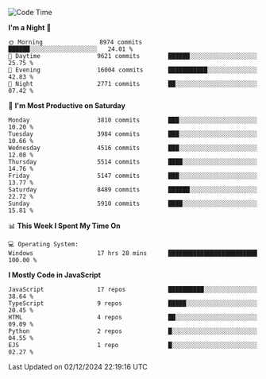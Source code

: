 <!--START_SECTION:waka-->
![Code Time](http://img.shields.io/badge/Code%20Time-3%2C410%20hrs%2048%20mins-blue)

**I'm a Night 🦉** 

```text
🌞 Morning                8974 commits        ██████░░░░░░░░░░░░░░░░░░░   24.01 % 
🌆 Daytime                9621 commits        ██████░░░░░░░░░░░░░░░░░░░   25.75 % 
🌃 Evening                16004 commits       ███████████░░░░░░░░░░░░░░   42.83 % 
🌙 Night                  2771 commits        ██░░░░░░░░░░░░░░░░░░░░░░░   07.42 % 
```
📅 **I'm Most Productive on Saturday** 

```text
Monday                   3810 commits        ███░░░░░░░░░░░░░░░░░░░░░░   10.20 % 
Tuesday                  3984 commits        ███░░░░░░░░░░░░░░░░░░░░░░   10.66 % 
Wednesday                4516 commits        ███░░░░░░░░░░░░░░░░░░░░░░   12.08 % 
Thursday                 5514 commits        ████░░░░░░░░░░░░░░░░░░░░░   14.76 % 
Friday                   5147 commits        ███░░░░░░░░░░░░░░░░░░░░░░   13.77 % 
Saturday                 8489 commits        ██████░░░░░░░░░░░░░░░░░░░   22.72 % 
Sunday                   5910 commits        ████░░░░░░░░░░░░░░░░░░░░░   15.81 % 
```


📊 **This Week I Spent My Time On** 

```text
💻 Operating System: 
Windows                  17 hrs 28 mins      █████████████████████████   100.00 % 
```

**I Mostly Code in JavaScript** 

```text
JavaScript               17 repos            ██████████░░░░░░░░░░░░░░░   38.64 % 
TypeScript               9 repos             █████░░░░░░░░░░░░░░░░░░░░   20.45 % 
HTML                     4 repos             ██░░░░░░░░░░░░░░░░░░░░░░░   09.09 % 
Python                   2 repos             █░░░░░░░░░░░░░░░░░░░░░░░░   04.55 % 
EJS                      1 repo              █░░░░░░░░░░░░░░░░░░░░░░░░   02.27 % 
```




 Last Updated on 02/12/2024 22:19:16 UTC
<!--END_SECTION:waka-->

<!--
**likaiqiang/likaiqiang** is a ✨ _special_ ✨ repository because its `README.md` (this file) appears on your GitHub profile.

Here are some ideas to get you started:

- 🔭 I’m currently working on ...
- 🌱 I’m currently learning ...
- 👯 I’m looking to collaborate on ...
- 🤔 I’m looking for help with ...
- 💬 Ask me about ...
- 📫 How to reach me: ...
- 😄 Pronouns: ...
- ⚡ Fun fact: ...
-->
